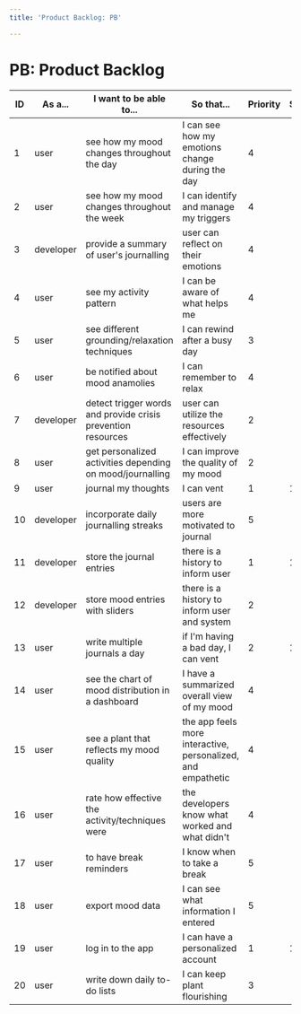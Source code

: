 ```yaml
---
title: 'Product Backlog: PB'

---
```


# PB: Product Backlog

| ID | As a...   | I want to be able to...                                     |So that...                                                  |Priority|Sprint|Status   |
| -- | --------- | ----------------------------------------------------------- | ---------------------------------------------------------- |--------|------|---------|
| 1  | user      | see how my mood changes throughout the day                  |I can see how my emotions change during the day             |   4    |      | To do   |
| 2  | user      | see how my mood changes throughout the week                 |I can identify and manage my triggers                       |   4    |      | To do   |
| 3  | developer | provide a summary of user's journalling                     |user can reflect on their emotions                          |   4    |      | To do   |
| 4  | user      | see my activity pattern                                     |I can be aware of what helps me                             |   4    |      | To do   |
| 5  | user      | see different grounding/relaxation techniques               |I can rewind after a busy day                               |   3    |      | To do   |
| 6  | user      | be notified about mood anamolies                            |I can remember to relax                                     |   4    |      | To do   |
| 7  | developer | detect trigger words and provide crisis prevention resources|user can utilize the resources effectively                  |   2    |      | To do   |
| 8  | user      | get personalized activities depending on mood/journalling   |I can improve the quality of my mood                        |   2    |      | To do   |
| 9  | user      | journal my thoughts                                         |I can vent                                                  |   1    |   1  | To do   |
| 10 | developer | incorporate daily journalling streaks                       |users are more motivated to journal                         |   5    |      | To do   |
| 11 | developer | store the journal entries                                   |there is a history to inform user                           |   1    |   1  | To do   |
| 12 | developer | store mood entries with sliders                             |there is a history to inform user and system                |   2    |      | To do   |
| 13 | user      | write multiple journals a day                               |if I'm having a bad day, I can vent                         |   2    |   1  | To do   |
| 14 | user      | see the chart of mood distribution in a dashboard           |I have a summarized overall view of my mood                 |   4    |      | To do   |
| 15 | user      | see a plant that reflects my mood quality                   |the app feels more interactive, personalized, and empathetic|   4    |      | To do   |
| 16 | user      | rate how effective the activity/techniques were             |the developers know what worked and what didn't             |   4    |      | To do   |
| 17 | user      | to have break reminders                                     |I know when to take a break                                 |   5    |      | To do   |
| 18 | user      | export mood data                                            |I can see what information I entered                        |   5    |      | To do   |
| 19 | user      | log in to the app                                           |I can have a personalized account                           |   1    |   1  | To do   |
| 20 | user      | write down daily to-do lists                                |I can keep plant flourishing                                |   3    |      | To do   |
